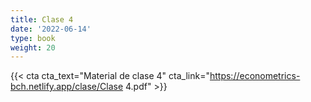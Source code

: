 ```yaml
---
title: Clase 4
date: '2022-06-14'
type: book
weight: 20
---
```



{{< cta cta_text="Material de clase 4" cta_link="https://econometrics-bch.netlify.app/clase/Clase 4.pdf" >}}

